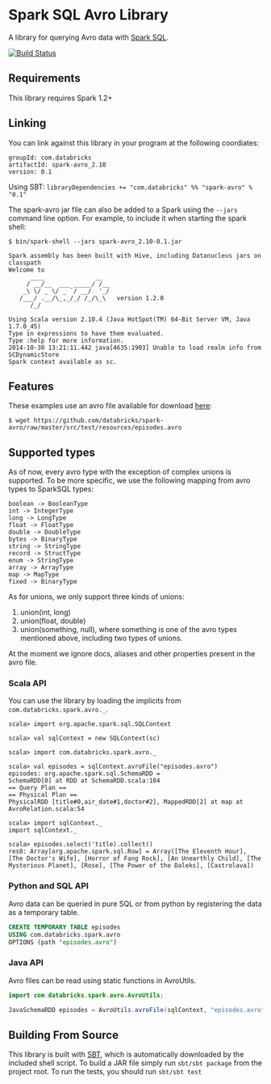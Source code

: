 # Spark SQL Avro Library

A library for querying Avro data with [Spark SQL](http://spark.apache.org/docs/latest/sql-programming-guide.html).

[![Build Status](https://travis-ci.org/databricks/spark-avro.svg?branch=master)](https://travis-ci.org/databricks/spark-avro)

## Requirements

This library requires Spark 1.2+

## Linking
You can link against this library in your program at the following coordiates:

```
groupId: com.databricks
artifactId: spark-avro_2.10
version: 0.1
```

Using SBT: `libraryDependencies += "com.databricks" %% "spark-avro" % "0.1"`

<!---
TODO: Add a link to download the JAR directly for e.g. adding to the Spark shell
--->

The spark-avro jar file can also be added to a Spark using the `--jars` command line option.  For example, to include it when starting the spark shell:

```
$ bin/spark-shell --jars spark-avro_2.10-0.1.jar

Spark assembly has been built with Hive, including Datanucleus jars on classpath
Welcome to
      ____              __
     / __/__  ___ _____/ /__
    _\ \/ _ \/ _ `/ __/  '_/
   /___/ .__/\_,_/_/ /_/\_\   version 1.2.0
      /_/

Using Scala version 2.10.4 (Java HotSpot(TM) 64-Bit Server VM, Java 1.7.0_45)
Type in expressions to have them evaluated.
Type :help for more information.
2014-10-30 13:21:11.442 java[4635:1903] Unable to load realm info from SCDynamicStore
Spark context available as sc.
```

## Features
These examples use an avro file available for download [here](https://github.com/databricks/spark-avro/raw/master/src/test/resources/episodes.avro):

```
$ wget https://github.com/databricks/spark-avro/raw/master/src/test/resources/episodes.avro
```

## Supported types
As of now, every avro type with the exception of complex unions is supported. To be more specific, we use the following mapping from avro types to SparkSQL types:

```
boolean -> BooleanType
int -> IntegerType
long -> LongType
float -> FloatType
double -> DoubleType
bytes -> BinaryType
string -> StringType
record -> StructType
enum -> StringType
array -> ArrayType
map -> MapType
fixed -> BinaryType
```

As for unions, we only support three kinds of unions:
1) union(int, long)
2) union(float, double)
3) union(something, null), where something is one of the avro types mentioned above, including two types of unions.

At the moment we ignore docs, aliases and other properties present in the avro file.

### Scala API

You can use the library by loading the implicits from `com.databricks.spark.avro._`.

```
scala> import org.apache.spark.sql.SQLContext

scala> val sqlContext = new SQLContext(sc)

scala> import com.databricks.spark.avro._

scala> val episodes = sqlContext.avroFile("episodes.avro")
episodes: org.apache.spark.sql.SchemaRDD = 
SchemaRDD[0] at RDD at SchemaRDD.scala:104
== Query Plan ==
== Physical Plan ==
PhysicalRDD [title#0,air_date#1,doctor#2], MappedRDD[2] at map at AvroRelation.scala:54

scala> import sqlContext._
import sqlContext._

scala> episodes.select('title).collect()
res0: Array[org.apache.spark.sql.Row] = Array([The Eleventh Hour], [The Doctor's Wife], [Horror of Fang Rock], [An Unearthly Child], [The Mysterious Planet], [Rose], [The Power of the Daleks], [Castrolava])
```

### Python and SQL API
Avro data can be queried in pure SQL or from python by registering the data as a temporary table.

```sql
CREATE TEMPORARY TABLE episodes
USING com.databricks.spark.avro
OPTIONS (path "episodes.avro")
```

### Java API
Avro files can be read using static functions in AvroUtils.

```java
import com.databricks.spark.avro.AvroUtils;

JavaSchemaRDD episodes = AvroUtils.avroFile(sqlContext, "episodes.avro");
```

## Building From Source
This library is built with [SBT](http://www.scala-sbt.org/0.13/docs/Command-Line-Reference.html), which is automatically downloaded by the included shell script.  To build a JAR file simply run `sbt/sbt package` from the project root. To run the tests, you should run `sbt/sbt test`
